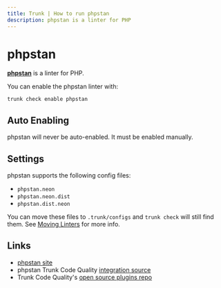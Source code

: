 ```yaml
---
title: Trunk | How to run phpstan
description: phpstan is a linter for PHP
---
```


# phpstan

[**phpstan**](https://phpstan.org/) is a linter for PHP.

You can enable the phpstan linter with:

```shell
trunk check enable phpstan
```

## Auto Enabling

phpstan will never be auto-enabled. It must be enabled manually.

## Settings

phpstan supports the following config files:

* `phpstan.neon`
* `phpstan.neon.dist`
* `phpstan.dist.neon`

You can move these files to `.trunk/configs` and `trunk check` will still find them. See [Moving Linters](../configure-linters.md#moving-linters) for more info.

## Links

* [phpstan site](https://phpstan.org/)
* phpstan Trunk Code Quality [integration source](https://github.com/trunk-io/plugins/tree/main/linters/phpstan)
* Trunk Code Quality's [open source plugins repo](https://github.com/trunk-io/plugins/tree/main)
